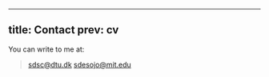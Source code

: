
---
title: Contact
prev: cv
---

You can write to me at:
> [sdsc@dtu.dk](mailto:sdsc@dtu.dk)
> [sdesojo@mit.edu](mailto:sdesojo@mit.edu)  

<!--
Or visit me at:
> DTU Compute - Cognitive Systems  
Richard Petersens Plads    
Building 321  
2800 Kgs. Lyngby  
Denmark 
-->
